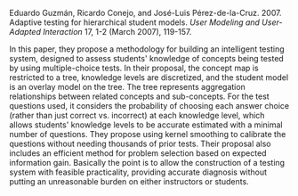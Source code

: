Eduardo Guzmán, Ricardo Conejo, and José-Luis Pérez-de-la-Cruz. 2007. Adaptive testing for hierarchical student models. _User Modeling and User-Adapted Interaction_ 17, 1-2 (March 2007), 119-157.

In this paper, they propose a methodology for building an intelligent testing system, designed to assess students' knowledge of concepts being tested by using multiple-choice tests.  In their proposal, the concept map is restricted to a tree, knowledge levels are discretized, and the student model is an overlay model on the tree.  The tree represents aggregation relationships between related concepts and sub-concepts.  For the test questions used, it considers the probability of choosing each answer choice (rather than just correct vs. incorrect) at each knowledge level, which allows students' knowledge levels to be accurate estimated with a minimal number of questions.  They propose using kernel smoothing to calibrate the questions without needing thousands of prior tests.  Their proposal also includes an efficient method for problem selection based on expected information gain.  Basically the point is to allow the construction of a testing system with feasible practicality, providing accurate diagnosis without putting an unreasonable burden on either instructors or students.